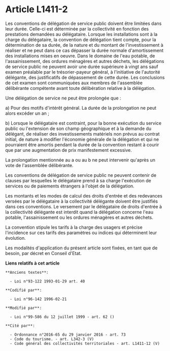 # Article L1411-2

Les conventions de délégation de service public doivent être limitées dans leur durée. Celle-ci est déterminée par la
collectivité en fonction des prestations demandées au délégataire. Lorsque les installations sont à la charge du délégataire,
la convention de délégation tient compte, pour la détermination de sa durée, de la nature et du montant de l'investissement à
réaliser et ne peut dans ce cas dépasser la durée normale d'amortissement des installations mises en oeuvre. Dans le domaine
de l'eau potable, de l'assainissement, des ordures ménagères et autres déchets, les délégations de service public ne peuvent
avoir une durée supérieure à vingt ans sauf examen préalable par le trésorier-payeur général, à l'initiative de l'autorité
délégante, des justificatifs de dépassement de cette durée. Les conclusions de cet examen sont communiquées aux membres de
l'assemblée délibérante compétente avant toute délibération relative à la délégation.

Une délégation de service ne peut être prolongée que :

a) Pour des motifs d'intérêt général. La durée de la prolongation ne peut alors excéder un an ;

b) Lorsque le délégataire est contraint, pour la bonne exécution du service public ou l'extension de son champ géographique
et à la demande du délégant, de réaliser des investissements matériels non prévus au contrat initial, de nature à modifier
l'économie générale de la délégation et qui ne pourraient être amortis pendant la durée de la convention restant à courir que
par une augmentation de prix manifestement excessive.

La prolongation mentionnée au a ou au b ne peut intervenir qu'après un vote de l'assemblée délibérante.

Les conventions de délégation de service public ne peuvent contenir de clauses par lesquelles le délégataire prend à sa
charge l'exécution de services ou de paiements étrangers à l'objet de la délégation.

Les montants et les modes de calcul des droits d'entrée et des redevances versées par le délégataire à la collectivité
délégante doivent être justifiés dans ces conventions. Le versement par le délégataire de droits d'entrée à la collectivité
délégante est interdit quand la délégation concerne l'eau potable, l'assainissement ou les ordures ménagères et autres
déchets.

La convention stipule les tarifs à la charge des usagers et précise l'incidence sur ces tarifs des paramètres ou indices qui
déterminent leur évolution.

Les modalités d'application du présent article sont fixées, en tant que de besoin, par décret en Conseil d'Etat.

**Liens relatifs à cet article**

	**Anciens textes**:

	  - Loi n°93-122 1993-01-29 art. 40

	**Codifié par**:

	  - Loi n°96-142 1996-02-21

	**Modifié par**:

	  - Loi n°99-586 du 12 juillet 1999 - art. 62 ()

	**Cité par**:

	  - Ordonnance n°2016-65 du 29 janvier 2016 - art. 73
	  - Code du tourisme. - art. L342-3 (V)
	  - Code général des collectivités territoriales - art. L1411-12 (V)
